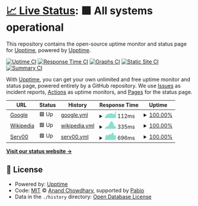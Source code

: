 # [📈 Live Status](https://demo.upptime.js.org): <!--live status--> **🟩 All systems operational**

This repository contains the open-source uptime monitor and status page for [Upptime](https://upptime.js.org), powered by [Upptime](https://github.com/upptime/upptime).

[![Uptime CI](https://github.com/TommyShing/upptime/workflows/Uptime%20CI/badge.svg)](https://github.com/TommyShing/upptime/actions?query=workflow%3A%22Uptime+CI%22)
[![Response Time CI](https://github.com/TommyShing/upptime/workflows/Response%20Time%20CI/badge.svg)](https://github.com/TommyShing/upptime/actions?query=workflow%3A%22Response+Time+CI%22)
[![Graphs CI](https://github.com/TommyShing/upptime/workflows/Graphs%20CI/badge.svg)](https://github.com/TommyShing/upptime/actions?query=workflow%3A%22Graphs+CI%22)
[![Static Site CI](https://github.com/TommyShing/upptime/workflows/Static%20Site%20CI/badge.svg)](https://github.com/TommyShing/upptime/actions?query=workflow%3A%22Static+Site+CI%22)
[![Summary CI](https://github.com/TommyShing/upptime/workflows/Summary%20CI/badge.svg)](https://github.com/TommyShing/upptime/actions?query=workflow%3A%22Summary+CI%22)

With [Upptime](https://upptime.js.org), you can get your own unlimited and free uptime monitor and status page, powered entirely by a GitHub repository. We use [Issues](https://github.com/upptime/upptime/issues) as incident reports, [Actions](https://github.com/TommyShing/upptime/actions) as uptime monitors, and [Pages](https://demo.upptime.js.org) for the status page.

<!--start: status pages-->
<!-- This summary is generated by Upptime (https://github.com/upptime/upptime) -->
<!-- Do not edit this manually, your changes will be overwritten -->
<!-- prettier-ignore -->
| URL | Status | History | Response Time | Uptime |
| --- | ------ | ------- | ------------- | ------ |
| <img alt="" src="https://icons.duckduckgo.com/ip3/www.google.com.ico" height="13"> [Google](https://www.google.com) | 🟩 Up | [google.yml](https://github.com/TommyShing/upptime/commits/HEAD/history/google.yml) | <details><summary><img alt="Response time graph" src="./graphs/google/response-time-week.png" height="20"> 112ms</summary><br><a href="https://upptime.legotrain.eu.org/history/google"><img alt="Response time 102" src="https://img.shields.io/endpoint?url=https%3A%2F%2Fraw.githubusercontent.com%2FTommyShing%2Fupptime%2FHEAD%2Fapi%2Fgoogle%2Fresponse-time.json"></a><br><a href="https://upptime.legotrain.eu.org/history/google"><img alt="24-hour response time 103" src="https://img.shields.io/endpoint?url=https%3A%2F%2Fraw.githubusercontent.com%2FTommyShing%2Fupptime%2FHEAD%2Fapi%2Fgoogle%2Fresponse-time-day.json"></a><br><a href="https://upptime.legotrain.eu.org/history/google"><img alt="7-day response time 112" src="https://img.shields.io/endpoint?url=https%3A%2F%2Fraw.githubusercontent.com%2FTommyShing%2Fupptime%2FHEAD%2Fapi%2Fgoogle%2Fresponse-time-week.json"></a><br><a href="https://upptime.legotrain.eu.org/history/google"><img alt="30-day response time 106" src="https://img.shields.io/endpoint?url=https%3A%2F%2Fraw.githubusercontent.com%2FTommyShing%2Fupptime%2FHEAD%2Fapi%2Fgoogle%2Fresponse-time-month.json"></a><br><a href="https://upptime.legotrain.eu.org/history/google"><img alt="1-year response time 102" src="https://img.shields.io/endpoint?url=https%3A%2F%2Fraw.githubusercontent.com%2FTommyShing%2Fupptime%2FHEAD%2Fapi%2Fgoogle%2Fresponse-time-year.json"></a></details> | <details><summary><a href="https://upptime.legotrain.eu.org/history/google">100.00%</a></summary><a href="https://upptime.legotrain.eu.org/history/google"><img alt="All-time uptime 100.00%" src="https://img.shields.io/endpoint?url=https%3A%2F%2Fraw.githubusercontent.com%2FTommyShing%2Fupptime%2FHEAD%2Fapi%2Fgoogle%2Fuptime.json"></a><br><a href="https://upptime.legotrain.eu.org/history/google"><img alt="24-hour uptime 100.00%" src="https://img.shields.io/endpoint?url=https%3A%2F%2Fraw.githubusercontent.com%2FTommyShing%2Fupptime%2FHEAD%2Fapi%2Fgoogle%2Fuptime-day.json"></a><br><a href="https://upptime.legotrain.eu.org/history/google"><img alt="7-day uptime 100.00%" src="https://img.shields.io/endpoint?url=https%3A%2F%2Fraw.githubusercontent.com%2FTommyShing%2Fupptime%2FHEAD%2Fapi%2Fgoogle%2Fuptime-week.json"></a><br><a href="https://upptime.legotrain.eu.org/history/google"><img alt="30-day uptime 100.00%" src="https://img.shields.io/endpoint?url=https%3A%2F%2Fraw.githubusercontent.com%2FTommyShing%2Fupptime%2FHEAD%2Fapi%2Fgoogle%2Fuptime-month.json"></a><br><a href="https://upptime.legotrain.eu.org/history/google"><img alt="1-year uptime 100.00%" src="https://img.shields.io/endpoint?url=https%3A%2F%2Fraw.githubusercontent.com%2FTommyShing%2Fupptime%2FHEAD%2Fapi%2Fgoogle%2Fuptime-year.json"></a></details>
| <img alt="" src="https://icons.duckduckgo.com/ip3/en.wikipedia.org.ico" height="13"> [Wikipedia](https://en.wikipedia.org) | 🟩 Up | [wikipedia.yml](https://github.com/TommyShing/upptime/commits/HEAD/history/wikipedia.yml) | <details><summary><img alt="Response time graph" src="./graphs/wikipedia/response-time-week.png" height="20"> 335ms</summary><br><a href="https://upptime.legotrain.eu.org/history/wikipedia"><img alt="Response time 237" src="https://img.shields.io/endpoint?url=https%3A%2F%2Fraw.githubusercontent.com%2FTommyShing%2Fupptime%2FHEAD%2Fapi%2Fwikipedia%2Fresponse-time.json"></a><br><a href="https://upptime.legotrain.eu.org/history/wikipedia"><img alt="24-hour response time 203" src="https://img.shields.io/endpoint?url=https%3A%2F%2Fraw.githubusercontent.com%2FTommyShing%2Fupptime%2FHEAD%2Fapi%2Fwikipedia%2Fresponse-time-day.json"></a><br><a href="https://upptime.legotrain.eu.org/history/wikipedia"><img alt="7-day response time 335" src="https://img.shields.io/endpoint?url=https%3A%2F%2Fraw.githubusercontent.com%2FTommyShing%2Fupptime%2FHEAD%2Fapi%2Fwikipedia%2Fresponse-time-week.json"></a><br><a href="https://upptime.legotrain.eu.org/history/wikipedia"><img alt="30-day response time 227" src="https://img.shields.io/endpoint?url=https%3A%2F%2Fraw.githubusercontent.com%2FTommyShing%2Fupptime%2FHEAD%2Fapi%2Fwikipedia%2Fresponse-time-month.json"></a><br><a href="https://upptime.legotrain.eu.org/history/wikipedia"><img alt="1-year response time 237" src="https://img.shields.io/endpoint?url=https%3A%2F%2Fraw.githubusercontent.com%2FTommyShing%2Fupptime%2FHEAD%2Fapi%2Fwikipedia%2Fresponse-time-year.json"></a></details> | <details><summary><a href="https://upptime.legotrain.eu.org/history/wikipedia">100.00%</a></summary><a href="https://upptime.legotrain.eu.org/history/wikipedia"><img alt="All-time uptime 100.00%" src="https://img.shields.io/endpoint?url=https%3A%2F%2Fraw.githubusercontent.com%2FTommyShing%2Fupptime%2FHEAD%2Fapi%2Fwikipedia%2Fuptime.json"></a><br><a href="https://upptime.legotrain.eu.org/history/wikipedia"><img alt="24-hour uptime 100.00%" src="https://img.shields.io/endpoint?url=https%3A%2F%2Fraw.githubusercontent.com%2FTommyShing%2Fupptime%2FHEAD%2Fapi%2Fwikipedia%2Fuptime-day.json"></a><br><a href="https://upptime.legotrain.eu.org/history/wikipedia"><img alt="7-day uptime 100.00%" src="https://img.shields.io/endpoint?url=https%3A%2F%2Fraw.githubusercontent.com%2FTommyShing%2Fupptime%2FHEAD%2Fapi%2Fwikipedia%2Fuptime-week.json"></a><br><a href="https://upptime.legotrain.eu.org/history/wikipedia"><img alt="30-day uptime 100.00%" src="https://img.shields.io/endpoint?url=https%3A%2F%2Fraw.githubusercontent.com%2FTommyShing%2Fupptime%2FHEAD%2Fapi%2Fwikipedia%2Fuptime-month.json"></a><br><a href="https://upptime.legotrain.eu.org/history/wikipedia"><img alt="1-year uptime 100.00%" src="https://img.shields.io/endpoint?url=https%3A%2F%2Fraw.githubusercontent.com%2FTommyShing%2Fupptime%2FHEAD%2Fapi%2Fwikipedia%2Fuptime-year.json"></a></details>
| <img alt="" src="https://icons.duckduckgo.com/ip3/tommyshing.serv00.net.ico" height="13"> [Serv00](https://tommyshing.serv00.net) | 🟩 Up | [serv00.yml](https://github.com/TommyShing/upptime/commits/HEAD/history/serv00.yml) | <details><summary><img alt="Response time graph" src="./graphs/serv00/response-time-week.png" height="20"> 696ms</summary><br><a href="https://upptime.legotrain.eu.org/history/serv00"><img alt="Response time 702" src="https://img.shields.io/endpoint?url=https%3A%2F%2Fraw.githubusercontent.com%2FTommyShing%2Fupptime%2FHEAD%2Fapi%2Fserv00%2Fresponse-time.json"></a><br><a href="https://upptime.legotrain.eu.org/history/serv00"><img alt="24-hour response time 576" src="https://img.shields.io/endpoint?url=https%3A%2F%2Fraw.githubusercontent.com%2FTommyShing%2Fupptime%2FHEAD%2Fapi%2Fserv00%2Fresponse-time-day.json"></a><br><a href="https://upptime.legotrain.eu.org/history/serv00"><img alt="7-day response time 696" src="https://img.shields.io/endpoint?url=https%3A%2F%2Fraw.githubusercontent.com%2FTommyShing%2Fupptime%2FHEAD%2Fapi%2Fserv00%2Fresponse-time-week.json"></a><br><a href="https://upptime.legotrain.eu.org/history/serv00"><img alt="30-day response time 710" src="https://img.shields.io/endpoint?url=https%3A%2F%2Fraw.githubusercontent.com%2FTommyShing%2Fupptime%2FHEAD%2Fapi%2Fserv00%2Fresponse-time-month.json"></a><br><a href="https://upptime.legotrain.eu.org/history/serv00"><img alt="1-year response time 702" src="https://img.shields.io/endpoint?url=https%3A%2F%2Fraw.githubusercontent.com%2FTommyShing%2Fupptime%2FHEAD%2Fapi%2Fserv00%2Fresponse-time-year.json"></a></details> | <details><summary><a href="https://upptime.legotrain.eu.org/history/serv00">100.00%</a></summary><a href="https://upptime.legotrain.eu.org/history/serv00"><img alt="All-time uptime 100.00%" src="https://img.shields.io/endpoint?url=https%3A%2F%2Fraw.githubusercontent.com%2FTommyShing%2Fupptime%2FHEAD%2Fapi%2Fserv00%2Fuptime.json"></a><br><a href="https://upptime.legotrain.eu.org/history/serv00"><img alt="24-hour uptime 100.00%" src="https://img.shields.io/endpoint?url=https%3A%2F%2Fraw.githubusercontent.com%2FTommyShing%2Fupptime%2FHEAD%2Fapi%2Fserv00%2Fuptime-day.json"></a><br><a href="https://upptime.legotrain.eu.org/history/serv00"><img alt="7-day uptime 100.00%" src="https://img.shields.io/endpoint?url=https%3A%2F%2Fraw.githubusercontent.com%2FTommyShing%2Fupptime%2FHEAD%2Fapi%2Fserv00%2Fuptime-week.json"></a><br><a href="https://upptime.legotrain.eu.org/history/serv00"><img alt="30-day uptime 100.00%" src="https://img.shields.io/endpoint?url=https%3A%2F%2Fraw.githubusercontent.com%2FTommyShing%2Fupptime%2FHEAD%2Fapi%2Fserv00%2Fuptime-month.json"></a><br><a href="https://upptime.legotrain.eu.org/history/serv00"><img alt="1-year uptime 100.00%" src="https://img.shields.io/endpoint?url=https%3A%2F%2Fraw.githubusercontent.com%2FTommyShing%2Fupptime%2FHEAD%2Fapi%2Fserv00%2Fuptime-year.json"></a></details>

<!--end: status pages-->

[**Visit our status website →**](https://demo.upptime.js.org)

## 📄 License

- Powered by: [Upptime](https://github.com/upptime/upptime)
- Code: [MIT](./LICENSE) © [Anand Chowdhary](https://anandchowdhary.com), supported by [Pabio](https://pabio.com)
- Data in the `./history` directory: [Open Database License](https://opendatacommons.org/licenses/odbl/1-0/)
